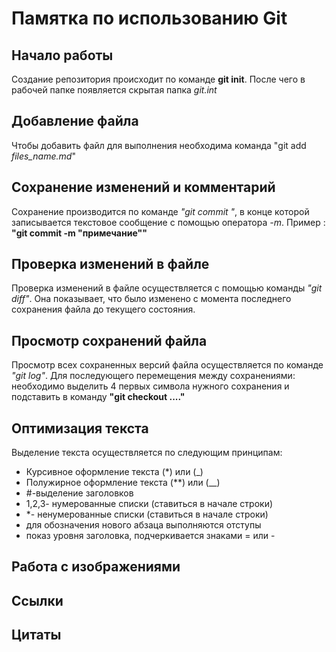 # Памятка по использованию Git

## Начало работы 

Создание репозитория происходит по команде **git init**. После чего в рабочей папке появляется скрытая папка *git.int*

## Добавление файла 

Чтобы добавить файл для выполнения необходима команда "git add *files_name.md*"

## Сохранение изменений и комментарий 

Сохранение производится по команде *"git commit "*, в конце которой записывается текстовое сообщение с помощью оператора *-m*. Пример : **"git commit -m "примечание""**

## Проверка изменений в файле

Проверка изменений в файле осуществляется с помощью команды *"git diff"*. Она показывает, что было изменено с момента последнего сохранения файла до текущего состояния.

## Просмотр сохранений файла

Просмотр всех сохраненных версий файла осуществляется по команде *"git log"*. Для последующего перемещения между сохранениями: необходимо выделить 4 первых символа нужного сохранения и подставить в команду **"git checkout ...."**

## Оптимизация текста

Выделение текста осуществляется по следующим принципам: 
* Курсивное оформление текста (*) или (_)
* Полужирное оформление текста (**) или (__)
* #-выделение заголовков
* 1,2,3- нумерованные списки (ставиться в начале строки)
* *- ненумерованные списки (ставиться в начале строки)
* для обозначения нового абзаца выполняются отступы
* показ уровня заголовка, подчеркивается знаками = или - 

## Работа с изображениями



## Ссылки

## Цитаты

